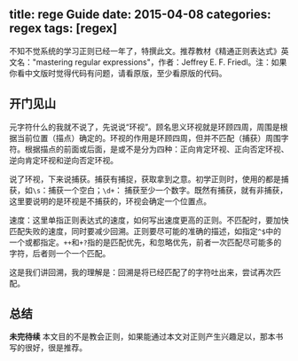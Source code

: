 title: rege Guide
date: 2015-04-08
categories: regex
tags: [regex]
---
不知不觉系统的学习正则已经一年了，特撰此文。推荐教材《精通正则表达式》英文名："mastering regular expressions"，作者：Jeffrey E. F. Friedl。注：如果你看中文版时觉得代码有问题，请看原版，至少看原版的代码。

## 开门见山
元字符什么的我就不说了，先说说“环视”。顾名思义环视就是环顾四周，周围是根据当前位置（描点）确定的。环视的作用是环顾四周，但并不匹配（捕获）周围字符。根据描点的前面或后面，是或不是分为四种：正向肯定环视、正向否定环视、逆向肯定环视和逆向否定环视。

说了环视，下来说捕获。捕获有捕捉，获取拿到之意。初学正则时，使用的都是捕获，如`\s`：捕获一个空白；`\d+`： 捕获至少一个数字。既然有捕获，就有非捕获，这里要说明的是环视是不捕获的，环视会确定一个位置点。

速度：这里单指正则表达式的速度，如何写出速度更高的正则。不匹配时，要加快匹配失败的速度，同时要减少回溯。正则要尽可能的准确的描述，如指定`^$`中的一个或都指定。`++`和`+?`指的是匹配优先，和忽略优先，前者一次匹配尽可能多的字符，后者则一个一个匹配。

这是我们讲回溯，我的理解是：回溯是将已经匹配了的字符吐出来，尝试再次匹配。

## 总结
**未完待续**
本文目的不是教会正则，如果能通过本文对正则产生兴趣足以，那本书写的很好，很是推荐。

